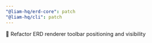 ```yaml
---
"@liam-hq/erd-core": patch
"@liam-hq/cli": patch
---
```


🐛 Refactor ERD renderer toolbar positioning and visibility

